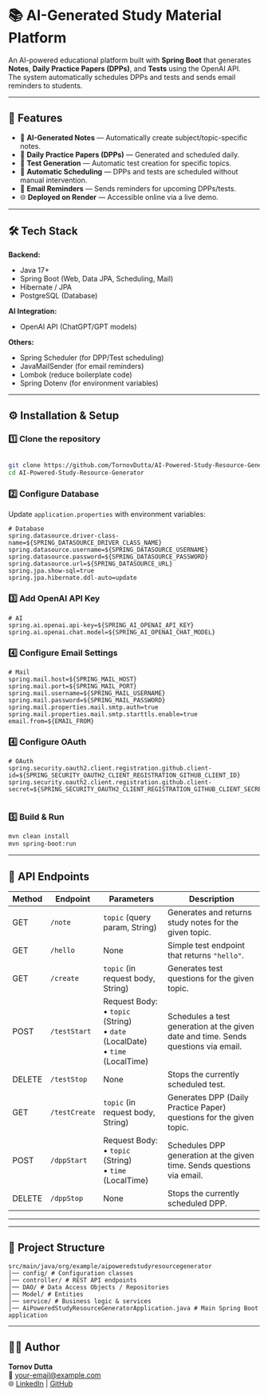 # 📚 AI-Generated Study Material Platform

An AI-powered educational platform built with **Spring Boot** that generates **Notes**, **Daily Practice Papers (DPPs)**, and **Tests** using the OpenAI API.  
The system automatically schedules DPPs and tests and sends email reminders to students.

---

## 🚀 Features

- 🤖 **AI-Generated Notes** — Automatically create subject/topic-specific notes.
- 📄 **Daily Practice Papers (DPPs)** — Generated and scheduled daily.
- 📝 **Test Generation** — Automatic test creation for specific topics.
- 📅 **Automatic Scheduling** — DPPs and tests are scheduled without manual intervention.
- 📧 **Email Reminders** — Sends reminders for upcoming DPPs/tests.
- 🌐 **Deployed on Render** — Accessible online via a live demo.

---

## 🛠 Tech Stack

**Backend:**
- Java 17+
- Spring Boot (Web, Data JPA, Scheduling, Mail)
- Hibernate / JPA
- PostgreSQL (Database)

**AI Integration:**
- OpenAI API (ChatGPT/GPT models)

**Others:**
- Spring Scheduler (for DPP/Test scheduling)
- JavaMailSender (for email reminders)
- Lombok (reduce boilerplate code)
- Spring Dotenv (for environment variables)

---

## ⚙️ Installation & Setup

### 1️⃣ Clone the repository
```bash

git clone https://github.com/TornovDutta/AI-Powered-Study-Resource-Generator.git
cd AI-Powered-Study-Resource-Generator

```

### 2️⃣ Configure Database
Update `application.properties`  with environment variables:

```properties
# Database
spring.datasource.driver-class-name=${SPRING_DATASOURCE_DRIVER_CLASS_NAME}
spring.datasource.username=${SPRING_DATASOURCE_USERNAME}
spring.datasource.password=${SPRING_DATASOURCE_PASSWORD}
spring.datasource.url=${SPRING_DATASOURCE_URL}
spring.jpa.show-sql=true
spring.jpa.hibernate.ddl-auto=update

```

### 3️⃣ Add OpenAI API Key
```properties
# AI
spring.ai.openai.api-key=${SPRING_AI_OPENAI_API_KEY}
spring.ai.openai.chat.model=${SPRING_AI_OPENAI_CHAT_MODEL}

```

### 4️⃣ Configure Email Settings
```properties
# Mail
spring.mail.host=${SPRING_MAIL_HOST}
spring.mail.port=${SPRING_MAIL_PORT}
spring.mail.username=${SPRING_MAIL_USERNAME}
spring.mail.password=${SPRING_MAIL_PASSWORD}
spring.mail.properties.mail.smtp.auth=true
spring.mail.properties.mail.smtp.starttls.enable=true
email.from=${EMAIL_FROM}

```

### 4️⃣ Configure OAuth
```properties
# OAuth
spring.security.oauth2.client.registration.github.client-id=${SPRING_SECURITY_OAUTH2_CLIENT_REGISTRATION_GITHUB_CLIENT_ID}
spring.security.oauth2.client.registration.github.client-secret=${SPRING_SECURITY_OAUTH2_CLIENT_REGISTRATION_GITHUB_CLIENT_SECRET}


```

### 5️⃣ Build & Run
```bash
mvn clean install
mvn spring-boot:run
```

---


## 📌 API Endpoints

| Method | Endpoint       | Parameters                                                                 | Description |
|--------|---------------|-----------------------------------------------------------------------------|-------------|
| GET    | `/note`       | `topic` (query param, String)                                               | Generates and returns study notes for the given topic. |
| GET    | `/hello`      | None                                                                        | Simple test endpoint that returns `"hello"`. |
| GET    | `/create`     | `topic` (in request body, String)                                           | Generates test questions for the given topic. |
| POST   | `/testStart`  | Request Body: <br>• `topic` (String) <br>• `date` (LocalDate) <br>• `time` (LocalTime) | Schedules a test generation at the given date and time. Sends questions via email. |
| DELETE | `/testStop`   | None                                                                        | Stops the currently scheduled test. |
| GET    | `/testCreate` | `topic` (in request body, String)                                           | Generates DPP (Daily Practice Paper) questions for the given topic. |
| POST   | `/dppStart`   | Request Body: <br>• `topic` (String) <br>• `time` (LocalTime)               | Schedules DPP generation at the given time. Sends questions via email. |
| DELETE | `/dppStop`    | None                                                                        | Stops the currently scheduled DPP. |

---

---

## 📂 Project Structure
```
src/main/java/org/example/aipoweredstudyresourcegenerator
│── config/ # Configuration classes 
│── controller/ # REST API endpoints
│── DAO/ # Data Access Objects / Repositories
│── Model/ # Entities 
│── service/ # Business logic & services
│── AiPoweredStudyResourceGeneratorApplication.java # Main Spring Boot application
```

---



## 👨‍💻 Author
**Tornov Dutta**  
📧 your-email@example.com  
🌐 [LinkedIn](https://linkedin.com/in/yourprofile) | [GitHub](https://github.com/yourusername)
